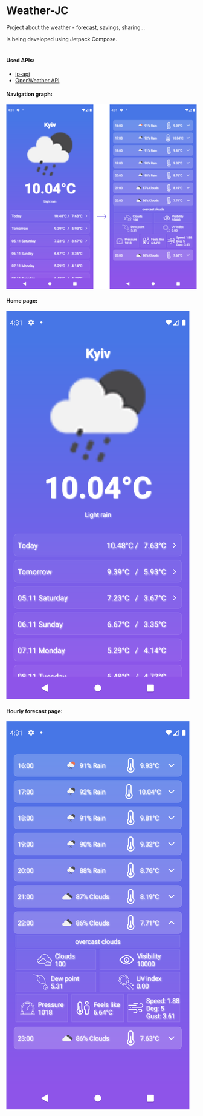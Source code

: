 # Weather-JC

Project about the weather - forecast, savings, sharing...

Is being developed using Jetpack Compose.

#
#### Used APIs:

- [ip-api](https://ip-api.com/)
- [OpenWeather API](https://openweathermap.org/api)

#### Navigation graph:
![Navigation graph](screenshots/nav_graph.png)

#### Home page:
![Home page](screenshots/home_page.png)

#### Hourly forecast page:
![Hourly forecast page](screenshots/hourly_forecast_page.png)